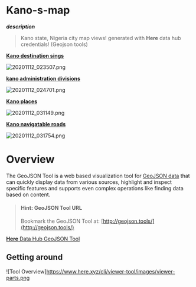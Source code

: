 # Kano-s-map
_**description**_

> Kano state, Nigeria city map views!
> generated with **Here** data hub credentials! 
(Geojson tools)

[**Kano destination sings**](http://geojson.tools/index.html?url=https://xyz.api.here.com/hub/spaces/Rv3JLYSi/iterate?handle=0&limit=5000&access_token=AHajD8T7Q9SwxZbTCgoxNAA)

![20201112_023507.png](https://user-images.githubusercontent.com/72520148/98884150-b7f2d480-248f-11eb-8b9f-d5d6bce982c6.png)

[**kano administration divisions**](http://geojson.tools/index.html?url=https://xyz.api.here.com/hub/spaces/SZ6S2aFi/iterate?handle=0&limit=5000&access_token=AHajD8T7Q9SwxZbTCgoxNAA)

![20201112_024701.png](https://user-images.githubusercontent.com/72520148/98884924-61869580-2491-11eb-8b8c-2b188f1b6570.png)

[**Kano places**](http://geojson.tools/index.html?url=https://xyz.api.here.com/hub/spaces/BUCweKrb/iterate?handle=0&limit=5000&access_token=AHajD8T7Q9SwxZbTCgoxNAA)

![20201112_031149.png](https://user-images.githubusercontent.com/72520148/98886689-d5766d00-2494-11eb-804f-61b7ba51025d.png)

[**Kano navigatable roads**](http://geojson.tools/index.html?url=https://xyz.api.here.com/hub/spaces/SZ6S2aFI/iterate?handle=0&limit=5000&access_token=AHajD8T7Q9SwxZbTCgoxNAA)

![20201112_031754.png](https://user-images.githubusercontent.com/72520148/98887183-c9d77600-2495-11eb-9d08-7deaedd7f8a9.png)

# Overview

The GeoJSON Tool is a web based visualization tool for [GeoJSON data](http://geojson.tools/)
that can quickly display data from various sources, highlight and inspect specific features and supports even complex operations like finding data based on content.

> #### Hint: GeoJSON Tool URL
>
> Bookmark the GeoJSON Tool at:
> [http://geojson.tools/](http://geojson.tools/)

[**Here** Data Hub GeoJSON Tool](https://www.here.xyz/cli/viewer-tool/)

## Getting around

![Tool Overview]https://www.here.xyz/cli/viewer-tool/images/viewer-parts.png
